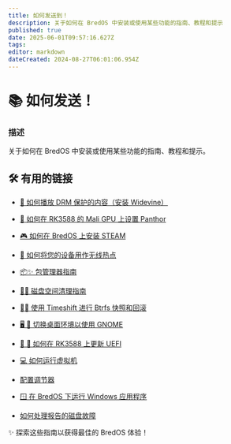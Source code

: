 ```yaml
---
title: 如何发送到！
description: 关于如何在 BredOS 中安装或使用某些功能的指南、教程和提示
published: true
date: 2025-06-01T09:57:16.627Z
tags:
editor: markdown
dateCreated: 2024-08-27T06:01:06.954Z
---
```


# 📚 如何发送！

### **描述**

关于如何在 BredOS 中安装或使用某些功能的指南、教程和提示。

## 🛠️ 有用的链接

- [🎥 如何播放 DRM 保护的内容（安装 Widevine）](/how-to/widevine-watch-drm-content)

- [🐾 如何在 RK3588 的 Mali GPU 上设置 Panthor](/how-to/how-to-setup-panthor)

- [🎮 如何在 BredOS 上安装 STEAM](/how-to/how-to-install-steam)

- [📶 如何将您的设备用作无线热点](/how-to/how-to-use-your-device-as-ap)

- [📦✨ 包管理器指南](/how-to/package-management)

- [🧹💾 磁盘空间清理指南](/how-to/free-space-up)

- [📸🔄 使用 Timeshift 进行 Btrfs 快照和回滚](/how-to/timeshift-system-snapshots-and-rollbacks-on-btrfs)

- [🖥️ 🔄 切换桌面环境以使用 GNOME](/how-to/switch-desktop-environments)

- [💾 🔄 如何在 RK3588 上更新 UEFI](/how-to/update-uefi-rk3588)

- [💻 如何运行虚拟机](/how-to/run-vms)

- [配置调节器](/how-to/govctl)

- [🪟 在 BredOS 下运行 Windows 应用程序](/how-to/proton-run)

- [如何处理报告的磁盘故障](/how-to/disk-failure)

✨ 探索这些指南以获得最佳的 BredOS 体验！